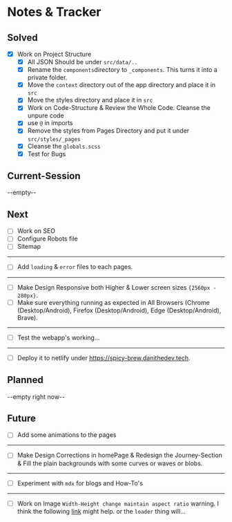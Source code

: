 # Notes & Tracker

## Solved
- [x] Work on Project Structure
    - [x] All JSON Should be under `src/data/..`
    - [x] Rename the `components`directory to `_components`. This turns it into a private folder.
    - [x] Move the `context` directory out of the app directory and place it in `src`
    - [x] Move the styles directory and place it in `src`
    - [x] Work on Code-Structure & Review the Whole Code. Cleanse the unpure code
    - [x] use `@` in imports
    - [x] Remove the styles from Pages Directory and put it under `src/styles/_pages`
    - [x] Cleanse the `globals.scss`
    - [x] Test for Bugs

## Current-Session
--empty--

## Next
- [ ] Work on SEO
- [ ] Configure Robots file
- [ ] Sitemap
----
- [ ] Add `loading` & `error` files to each pages.
----
- [ ] Make Design Responsive both Higher & Lower screen sizes `{2560px - 280px}`.
- [ ] Make sure everything running as expected in All Browsers (Chrome (Desktop/Android), Firefox (Desktop/Android), Edge (Desktop/Android), Brave).
----
- [ ] Test the webapp's working...
----
- [ ] Deploy it to netlify under https://spicy-brew.danithedev.tech.

## Planned
--empty right now--

## Future
- [ ] Add some animations to the pages
----
- [ ] Make Design Corrections in homePage & Redesign the Journey-Section & Fill the plain backgrounds with some curves or waves or blobs.
----
- [ ] Experiment with `mdx` for blogs and How-To's
----
- [ ] Work on Image `Width-Height change maintain aspect ratio` warning. I think the following [link](https://stackoverflow.com/questions/69230343/nextjs-image-component-with-fixed-witdth-and-auto-height) might help. or the `loader` thing will...